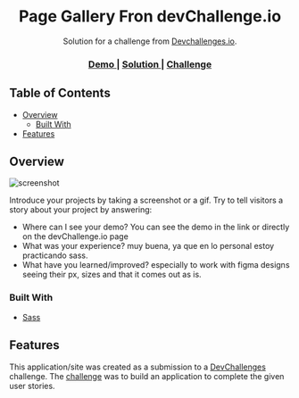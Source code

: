 <!-- Please update value in the {}  -->

<h1 align="center">Page Gallery Fron devChallenge.io</h1>

<div align="center">
   Solution for a challenge from  <a href="http://devchallenges.io" target="_blank">Devchallenges.io</a>.
</div>

<div align="center">
  <h3>
    <a href="https://marckweb.github.io/page-gallery/">
      Demo
    </a>
    <span> | </span>
    <a href="https://github.com/MarckWeb/page-gallery/tree/master">
      Solution
    </a>
    <span> | </span>
    <a href="https://devchallenges.io/challenges/gcbWLxG6wdennelX7b8I">
      Challenge
    </a>
  </h3>
</div>

<!-- TABLE OF CONTENTS -->

## Table of Contents

- [Overview](#overview)
  - [Built With](#built-with)
- [Features](#features)

<!-- OVERVIEW -->

## Overview

![screenshot](https://github.com/MarckWeb/page-gallery/blob/master/assets/gallery-page.png)

Introduce your projects by taking a screenshot or a gif. Try to tell visitors a story about your project by answering:

- Where can I see your demo? You can see the demo in the link or directly on the devChallenge.io page
- What was your experience? muy buena, ya que en lo personal estoy practicando sass.
- What have you learned/improved? especially to work with figma designs seeing their px, sizes and that it comes out as is.

### Built With

<!-- This section should list any major frameworks that you built your project using. Here are a few examples.-->

- [Sass](https://sass-lang.com/)


## Features

<!-- List the features of your application or follow the template. Don't share the figma file here :) -->

This application/site was created as a submission to a [DevChallenges](https://devchallenges.io/challenges) challenge. The [challenge](https://devchallenges.io/challenges/gcbWLxG6wdennelX7b8I) was to build an application to complete the given user stories.


